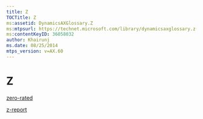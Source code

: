```yaml
---
title: Z
TOCTitle: Z
ms:assetid: DynamicsAXGlossary.Z
ms:mtpsurl: https://technet.microsoft.com/library/dynamicsaxglossary.z(v=AX.60)
ms:contentKeyID: 36058032
author: Khairunj
ms.date: 08/25/2014
mtps_version: v=AX.60
---
```


# Z

[zero-rated](zero-rated.md)

[z-report](z-report.md)

  


